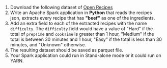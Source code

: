 1. Download the following dataset of [Open Recipes](https://s3-eu-west-1.amazonaws.com/dwh-test-resources/recipes.json)
2. Write an Apache Spark application in **Python** that reads the recipes json, extracts every recipe that has **"beef"** as one of the ingredients.
3. Add an extra field to each of the extracted recipes with the name `difficulty`. The `difficulty` field would have a value of "Hard" if the total of `prepTime` and `cookTime` is greater than 1 hour, "Medium" if the total is between 30 minutes and 1 hour, "Easy" if the total is less than 30 minutes, and "Unknown" otherwise.
4. The resulting dataset should be saved as parquet file.
5. Your Spark application could run in Stand-alone mode or it could run on YARN.

